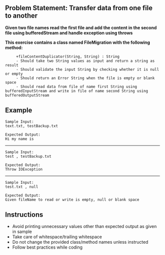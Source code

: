## Problem Statement: Transfer data from one file to another

**Given two file names read the first file and add the content in the second file using bufferedStream and handle exception using throws**

**This exercise contains a class named FileMigration with the following method:**

         +fileContentDuplicator(String, String) : String  
         - Should take two String values as input and return a string as result
         - Should validate the input String by checking whether it is null or empty   
         - Should return an Error String when the file is empty or blank space       
         - Should read data from file of name first String using bufferedInputStream and write in file of name second String using bufferedOutputStream  

## Example
    Sample Input:
    text.txt, testBackup.txt      
    
    Expected Output:
    Hi my name is
--------------------------------------------------------
    Sample Input:
    test , testBackup.txt
        
    Expected Output:
    Throw IOException
--------------------------------------------------------
    Sample Input:
    test.txt , null
        
    Expected Output:
    Given fileName to read or write is empty, null or blank space


## Instructions

- Avoid printing unnecessary values other than expected output as given in sample
- Take care of whitespace/trailing whitespace
- Do not change the provided class/method names unless instructed
- Follow best practices while coding